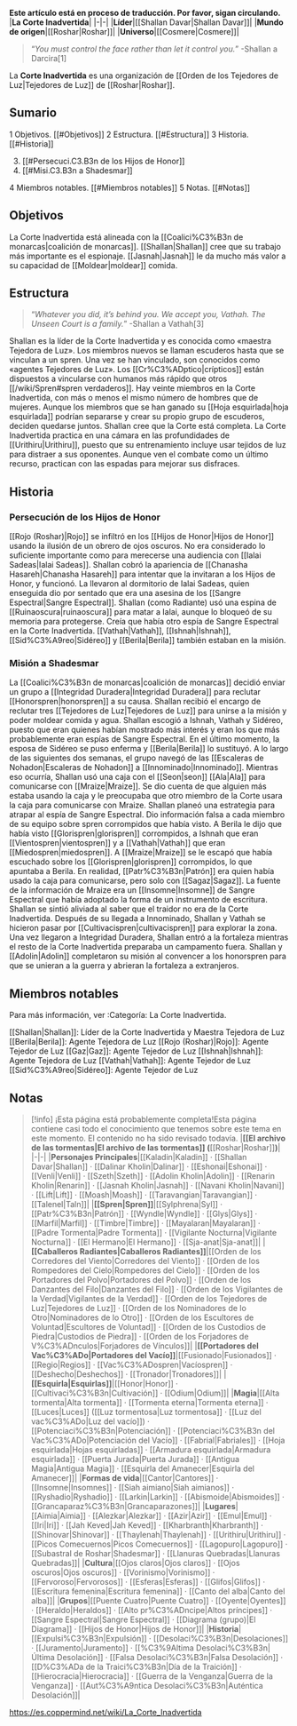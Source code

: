 **Este artículo está en proceso de traducción. Por favor, sigan circulando.**
|**La Corte Inadvertida**|
|-|-|
|**Líder**|[[Shallan Davar\|Shallan Davar]]|
|**Mundo de origen**|[[Roshar\|Roshar]]|
|**Universo**|[[Cosmere\|Cosmere]]|

>“*You must control the face rather than let it control you.*”
\-Shallan a Darcira[1]


La **Corte Inadvertida** es una organización de [[Orden de los Tejedores de Luz\|Tejedores de Luz]] de [[Roshar\|Roshar]].

## Sumario

1 Objetivos. [[#Objetivos]] 
2 Estructura. [[#Estructura]] 
3 Historia. [[#Historia]] 

3. [[#Persecuci.C3.B3n de los Hijos de Honor]] 
3. [[#Misi.C3.B3n a Shadesmar]] 


4 Miembros notables. [[#Miembros notables]] 
5 Notas. [[#Notas]] 


## Objetivos
La Corte Inadvertida está alineada con la [[Coalici%C3%B3n de monarcas\|coalición de monarcas]]. [[Shallan\|Shallan]] cree que su trabajo más importante es el espionaje. [[Jasnah\|Jasnah]] le da mucho más valor a su capacidad de [[Moldear\|moldear]] comida.

## Estructura
>“*Whatever you did, it’s behind you. We accept you, Vathah. The Unseen Court is a family.*”
\-Shallan a Vathah[3]


Shallan es la líder de la Corte Inadvertida y es conocida como «maestra Tejedora de Luz». Los miembros nuevos se llaman escuderos hasta que se vinculan a un spren. Una vez se han vinculado, son conocidos como «agentes Tejedores de Luz». Los [[Cr%C3%ADptico\|crípticos]] están dispuestos a vincularse con humanos más rápido que otros [[/wiki/Spren#spren verdaderos]].
Hay veinte miembros en la Corte Inadvertida, con más o menos el mismo número de hombres que de mujeres. Aunque los miembros que se han ganado su [[Hoja esquirlada\|hoja esquirlada]] podrían separarse y crear su propio grupo de escuderos, deciden quedarse juntos. Shallan cree que la Corte está completa.
La Corte Inadvertida practica en una cámara en las profundidades de [[Urithiru\|Urithiru]], puesto que su entrenamiento incluye usar tejidos de luz para distraer a sus oponentes. Aunque ven el combate como un último recurso, practican con las espadas para mejorar sus disfraces.

## Historia
### Persecución de los Hijos de Honor
[[Rojo (Roshar)\|Rojo]] se infiltró en los [[Hijos de Honor\|Hijos de Honor]] usando la ilusión de un obrero de ojos oscuros. No era considerado lo suficiente importante como para merecerse una audiencia con [[Ialai Sadeas\|Ialai Sadeas]]. Shallan cobró la apariencia de [[Chanasha Hasareh\|Chanasha Hasareh]] para intentar que la invitaran a los Hijos de Honor, y funcionó. La llevaron al dormitorio de Ialai Sadeas, quien enseguida dio por sentado que era una asesina de los [[Sangre Espectral\|Sangre Espectral]]. Shallan (como Radiante) usó una espina de [[Ruinaoscura\|ruinaoscura]] para matar a Ialai, aunque lo bloqueó de su memoria para protegerse. Creía que había otro espía de Sangre Espectral en la Corte Inadvertida. [[Vathah\|Vathah]], [[Ishnah\|Ishnah]], [[Sid%C3%A9reo\|Sidéreo]] y [[Berila\|Berila]] también estaban en la misión.

### Misión a Shadesmar
La [[Coalici%C3%B3n de monarcas\|coalición de monarcas]] decidió enviar un grupo a [[Integridad Duradera\|Integridad Duradera]] para reclutar [[Honorspren\|honorspren]] a su causa. Shallan recibió el encargo de reclutar tres [[Tejedores de Luz\|Tejedores de Luz]] para unirse a la misión y poder moldear comida y agua. Shallan escogió a Ishnah, Vathah y Sidéreo, puesto que eran quienes habían mostrado más interés y eran los que más probablemente eran espías de Sangre Espectral. En el último momento, la esposa de Sidéreo se puso enferma y [[Berila\|Berila]] lo sustituyó. A lo largo de las siguientes dos semanas, el grupo navegó de las [[Escaleras de Nohadon\|Escaleras de Nohadon]] a [[Innominado\|Innominado]]. Mientras eso ocurría, Shallan usó una caja con el [[Seon\|seon]] [[Ala\|Ala]] para comunicarse con [[Mraize\|Mraize]]. Se dio cuenta de que alguien más estaba usando la caja y le preocupaba que otro miembro de la Corte usara la caja para comunicarse con Mraize.
Shallan planeó una estrategia para atrapar al espía de Sangre Espectral. Dio información falsa a cada miembro de su equipo sobre spren corrompidos que había visto. A Berila le dijo que había visto [[Glorispren\|glorispren]] corrompidos, a Ishnah que eran [[Vientospren\|vientospren]] y a [[Vathah\|Vathah]] que eran [[Miedospren\|miedospren]]. A [[Mraize\|Mraize]] se le escapó que había escuchado sobre los [[Glorispren\|glorispren]] corrompidos, lo que apuntaba a Berila. En realidad, [[Patr%C3%B3n\|Patrón]] era quien había usado la caja para comunicarse, pero solo con [[Sagaz\|Sagaz]]. La fuente de la información de Mraize era un [[Insomne\|Insomne]] de Sangre Espectral que había adoptado la forma de un instrumento de escritura. Shallan se sintió aliviada al saber que el traidor no era de la Corte Inadvertida.
Después de su llegada a Innominado, Shallan y Vathah se hicieron pasar por [[Cultivacispren\|cultivacispren]] para explorar la zona. Una vez llegaron a Integridad Duradera, Shallan entró a la fortaleza mientras el resto de la Corte Inadvertida preparaba un campamento fuera. Shallan y [[Adolin\|Adolin]] completaron su misión al convencer a los honorspren para que se unieran a la guerra y abrieran la fortaleza a extranjeros.

## Miembros notables
Para más información, ver :Categoría: La Corte Inadvertida.

[[Shallan\|Shallan]]: Líder de la Corte Inadvertida y Maestra Tejedora de Luz
[[Berila\|Berila]]: Agente Tejedora de Luz
[[Rojo (Roshar)\|Rojo]]: Agente Tejedor de Luz
[[Gaz\|Gaz]]: Agente Tejedor de Luz
[[Ishnah\|Ishnah]]: Agente Tejedora de Luz
[[Vathah\|Vathah]]: Agente Tejedor de Luz
[[Sid%C3%A9reo\|Sidéreo]]: Agente Tejedor de Luz

## Notas

> [!info] ¡Esta página está probablemente completa!Esta página contiene casi todo el conocimiento que tenemos sobre este tema en este momento.
El contenido no ha sido revisado todavía.
|**[[El archivo de las tormentas\|El archivo de las tormentas]] (**[[Roshar\|Roshar]]**)**|
|-|-|
|**Personajes Principales**|[[Kaladin\|Kaladin]] · [[Shallan Davar\|Shallan]] · [[Dalinar Kholin\|Dalinar]] · [[Eshonai\|Eshonai]] · [[Venli\|Venli]] · [[Szeth\|Szeth]] · [[Adolin Kholin\|Adolin]] · [[Renarin Kholin\|Renarin]] · [[Jasnah Kholin\|Jasnah]] · [[Navani Kholin\|Navani]] · [[Lift\|Lift]] · [[Moash\|Moash]] · [[Taravangian\|Taravangian]] · [[Talenel\|Taln]]|
|**[[Spren\|Spren]]**|[[Sylphrena\|Syl]] · [[Patr%C3%B3n\|Patrón]] · [[Wyndle\|Wyndle]] · [[Glys\|Glys]] · [[Marfil\|Marfil]] · [[Timbre\|Timbre]] · [[Mayalaran\|Mayalaran]] · [[Padre Tormenta\|Padre Tormenta]] · [[Vigilante Nocturna\|Vigilante Nocturna]] · [[El Hermano\|El Hermano]] · [[Sja-anat\|Sja-anat]]|
|**[[Caballeros Radiantes\|Caballeros Radiantes]]**|[[Orden de los Corredores del Viento\|Corredores del Viento]] · [[Orden de los Rompedores del Cielo\|Rompedores del Cielo]] · [[Orden de los Portadores del Polvo\|Portadores del Polvo]] · [[Orden de los Danzantes del Filo\|Danzantes del Filo]] · [[Orden de los Vigilantes de la Verdad\|Vigilantes de la Verdad]] · [[Orden de los Tejedores de Luz\|Tejedores de Luz]] · [[Orden de los Nominadores de lo Otro\|Nominadores de lo Otro]] · [[Orden de los Escultores de Voluntad\|Escultores de Voluntad]] · [[Orden de los Custodios de Piedra\|Custodios de Piedra]] · [[Orden de los Forjadores de V%C3%ADnculos\|Forjadores de Vínculos]]|
|**[[Portadores del Vac%C3%ADo\|Portadores del Vacío]]**|[[Fusionado\|Fusionados]] · [[Regio\|Regios]] · [[Vac%C3%ADospren\|Vacíospren]] · [[Deshecho\|Deshechos]] · [[Tronador\|Tronadores]]|
|**[[Esquirla\|Esquirlas]]**|[[Honor\|Honor]] · [[Cultivaci%C3%B3n\|Cultivación]] · [[Odium\|Odium]]|
|**Magia**|[[Alta tormenta\|Alta tormenta]] · [[Tormenta eterna\|Tormenta eterna]] · [[Luces\|Luces]] ([[Luz tormentosa\|Luz tormentosa]] · [[Luz del vac%C3%ADo\|Luz del vacío]]) · [[Potenciaci%C3%B3n\|Potenciación]] · [[Potenciaci%C3%B3n del Vac%C3%ADo\|Potenciación del Vacío]] · [[Fabrial\|Fabriales]] · [[Hoja esquirlada\|Hojas esquirladas]] · [[Armadura esquirlada\|Armadura esquirlada]] · [[Puerta Jurada\|Puerta Jurada]] · [[Antigua Magia\|Antigua Magia]] · [[Esquirla del Amanecer\|Esquirla del Amanecer]]|
|**Formas de vida**|[[Cantor\|Cantores]] · [[Insomne\|Insomnes]] · [[Siah aimiano\|Siah aimianos]] · [[Ryshadio\|Ryshadio]] · [[Larkin\|Larkin]] · [[Abismoide\|Abismoides]] · [[Grancaparaz%C3%B3n\|Grancaparazones]]|
|**Lugares**|[[Aimia\|Aimia]] · [[Alezkar\|Alezkar]] · [[Azir\|Azir]] · [[Emul\|Emul]] · [[Iri\|Iri]] · [[Jah Keved\|Jah Keved]] · [[Kharbranth\|Kharbranth]] · [[Shinovar\|Shinovar]] · [[Thaylenah\|Thaylenah]] · [[Urithiru\|Urithiru]] · [[Picos Comecuernos\|Picos Comecuernos]] · [[Lagopuro\|Lagopuro]] · [[Subastral de Roshar\|Shadesmar]] · [[Llanuras Quebradas\|Llanuras Quebradas]]|
|**Cultura**|[[Ojos claros\|Ojos claros]] · [[Ojos oscuros\|Ojos oscuros]] · [[Vorinismo\|Vorinismo]] · [[Fervoroso\|Fervorosos]] · [[Esferas\|Esferas]] · [[Glifos\|Glifos]] · [[Escritura femenina\|Escritura femenina]] · [[Canto del alba\|Canto del alba]]|
|**Grupos**|[[Puente Cuatro\|Puente Cuatro]] · [[Oyente\|Oyentes]] · [[Heraldo\|Heraldos]] · [[Alto pr%C3%ADncipe\|Altos príncipes]] · [[Sangre Espectral\|Sangre Espectral]] · [[Diagrama (grupo)\|El Diagrama]] · [[Hijos de Honor\|Hijos de Honor]]|
|**Historia**|[[Expulsi%C3%B3n\|Expulsión]] · [[Desolaci%C3%B3n\|Desolaciones]] · [[Juramento\|Juramento]] · [[%C3%9Altima Desolaci%C3%B3n\|Última Desolación]] · [[Falsa Desolaci%C3%B3n\|Falsa Desolación]] · [[D%C3%ADa de la Traici%C3%B3n\|Día de la Traición]] · [[Hierocracia\|Hierocracia]] · [[Guerra de la Venganza\|Guerra de la Venganza]] · [[Aut%C3%A9ntica Desolaci%C3%B3n\|Auténtica Desolación]]|



https://es.coppermind.net/wiki/La_Corte_Inadvertida